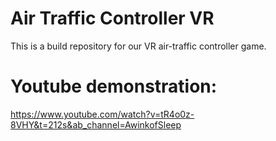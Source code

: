 # Air Traffic Controller VR
This is a build repository for our VR air-traffic controller game. 

# Youtube demonstration: 
https://www.youtube.com/watch?v=tR4o0z-8VHY&t=212s&ab_channel=AwinkofSleep
